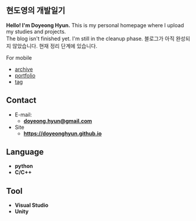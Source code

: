 ## 현도영의 개발일기

**Hello! I'm Doyeong Hyun.** This is my personal homepage where I upload my studies and projects.<br> The blog isn't finished yet. I'm still in the cleanup phase. 블로그가 아직 완성되지 않았습니다. 현재 정리 단계에 있습니다.

<!-- .slide vertical=true -->
For mobile
- [archive](https://doyeonghyun.github.io/tags/)
- [portfolio](https://doyeonghyun.github.io/portfolio/)
- [tag](https://doyeonghyun.github.io/tags/)

<!-- .slide -->
## Contact
- E-mail:
  - **[doyeong.hyun@gmail.com](mailto:doyeong.hyun@gmail.com)**
- Site
  - **<https://doyeonghyun.github.io>**
<!-- .slide -->

## Language

- **python**
- **C/C++**

<!-- .slide vertical=true -->
## Tool

- **Visual Studio**
- **Unity**
